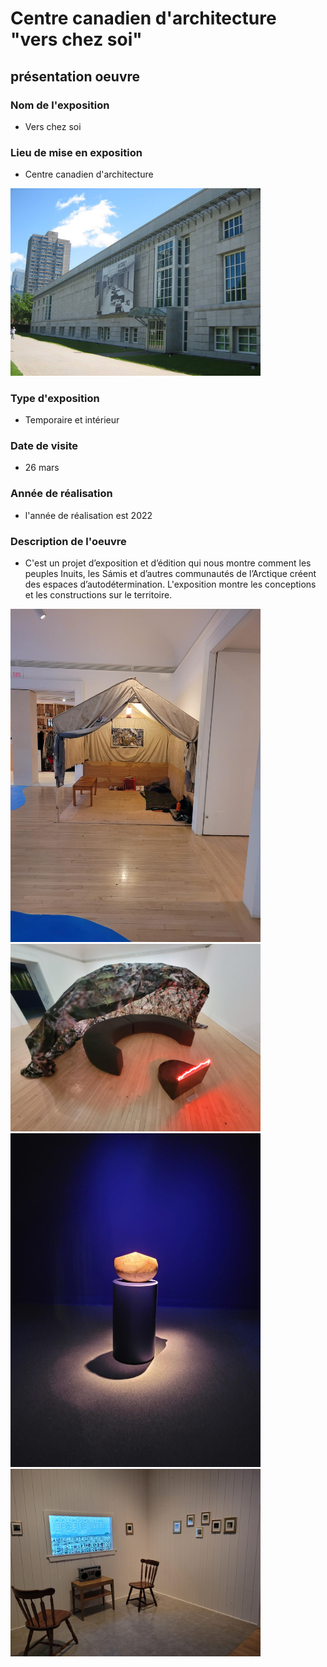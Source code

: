 # Centre canadien d'architecture "vers chez soi"

##  présentation oeuvre

### Nom de l'exposition

- Vers chez soi

### Lieu de mise en exposition

- Centre canadien d'architecture
<img src="photos/travail_c_presentation_orale_entree.jpg" width=400px heigth=400px />

### Type d'exposition

- Temporaire et intérieur

### Date de visite

- 26 mars 

### Année de réalisation

- l'année de réalisation est 2022

### Description de l'oeuvre

- C'est un projet d’exposition et d’édition qui nous montre comment les peuples Inuits, les Sámis et d’autres communautés de l’Arctique créent des espaces d’autodétermination. L'exposition montre les conceptions et les constructions sur le territoire.
<img src="photos/travail_c_presentation_orale_maison.png" width=400px heigth=400px />
<img src="photos/travail_c_presentation_orale_tente.png" width=400px heigth=400px />
<img src="photos/travail_c_presentation_orale_pierre.png" width=400px heigth=400px />


<img src="photos/travail_c_presentation_orale_chaise.png" width=400px heigth=400px />


